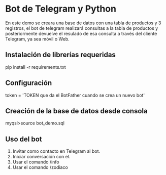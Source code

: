 # Bot de Telegram y Python

En este demo se creara una base de datos con una tabla de productos y 3 registros, el bot de telegram realizará consultas a la tabla de productos y posteriormente devuelve el resulado de esa consulta a través del cliente Telegram, ya sea móvil o Web.

## Instalación de librerías requeridas

pip install -r requirements.txt

## Configuración 

token = 'TOKEN que da el BotFather cuando se crea un nuevo bot'

## Creación de la base de datos desde consola

myqsl>source bot_demo.sql

## Uso del bot

1. Invitar como contacto en Telegram al bot.
2. Iniciar conversación con el.
3. Usar el comando /info
4. Usar el comando /zodiaco
